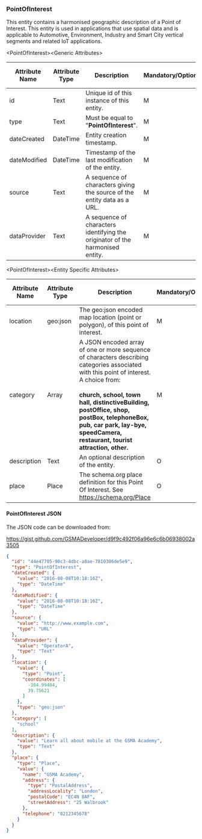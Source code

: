 ### PointOfInterest

<span id="_Toc437780036" class="anchor"><span id="_Toc51656806" class="anchor"><span id="_Toc74460304" class="anchor"></span></span></span>This entity contains a harmonised geographic description of a Point of Interest. This entity is used in applications that use spatial data and is applicable to Automotive, Environment, Industry and Smart City vertical segments and related IoT applications.

&lt;PointOfInterest&gt;&lt;Generic Attributes&gt;

| Attribute Name | Attribute Type | Description                                                                   | Mandatory/Optional | May be Null |
|----------------|----------------|-------------------------------------------------------------------------------|--------------------|-------------|
| id             | Text           | Unique id of this instance of this entity.                                    | M                  | N           |
| type           | Text           | Must be equal to "**PointOfInterest**".                                       | M                  | N           |
| dateCreated    | DateTime       | Entity creation timestamp.                                                    | M                  | N           |
| dateModified   | DateTime       | Timestamp of the last modification of the entity.                             | M                  | Y           |
| source         | Text           | A sequence of characters giving the source of the entity data as a URL.       | M                  | Y           |
| dataProvider   | Text           | A sequence of characters identifying the originator of the harmonised entity. | M                  | Y           |

&lt;PointOfInterest&gt;&lt;Entity Specific Attributes&gt;

| Attribute Name | Attribute Type | Description                                                                                                                                                                                                                                                                                                      | Mandatory/Optional | May be Null |
|----------------|----------------|------------------------------------------------------------------------------------------------------------------------------------------------------------------------------------------------------------------------------------------------------------------------------------------------------------------|--------------------|-------------|
| location       | geo:json       | The geo:json encoded map location (point or polygon), of this point of interest.                                                                                                                                                                                                                                 | M                  | N           |
| category       | Array          | A JSON encoded array of one or more sequence of characters describing categories associated with this point of interest. A choice from: <br/><br/> **church, school, town hall, distinctiveBuilding, postOffice, shop, postBox, telephoneBox, pub, car park, lay-bye, speedCamera, restaurant, tourist attraction, other.** | M                  | Y           |
| description    | Text           | An optional description of the entity.                                                                                                                                                                                                                                                                           | O                  | Y           |
| place          | Place          | The schema.org place definition for this Point Of Interest. See <https://schema.org/Place>                                                                                                                                                                                                                       | O                  | Y           |

#### PointOfInterest JSON

The JSON code can be downloaded from:

<https://gist.github.com/GSMADeveloper/d9f9c492f06a96e6c6b06938002a3505>
```json
{
  "id": "44e47705-90c3-4dbc-a0ae-7810306de5e9",
  "type": "PointOfInterest",
  "dateCreated": {
    "value": "2016-08-08T10:18:16Z",
    "type": "DateTime"
  },
  "dateModified": {
    "value": "2016-08-08T10:18:16Z",
    "type": "DateTime"
  },
  "source": {
    "value": "http://www.example.com",
    "type": "URL"
  },
  "dataProvider": {
    "value": "OperatorA",
    "type": "Text"
  },
  "location": {
    "value": {
      "type": "Point",
      "coordinates": [
        -104.99404,
        39.75621
      ]
    },
    "type": "geo:json"
  },
  "category": [
    "school"
  ],
  "description": {
    "value": "Learn all about mobile at the GSMA Academy",
    "type": "Text"
  },
  "place": {
    "type": "Place",
    "value": {
      "name": "GSMA Academy",
      "address": {
        "type": "PostalAddress",
        "addressLocality": "London",
        "postalCode": "EC4N 8AF",
        "streetAddress": "25 Walbrook"
      },
      "telephone": "0212345678"
    }
  }
}
```
